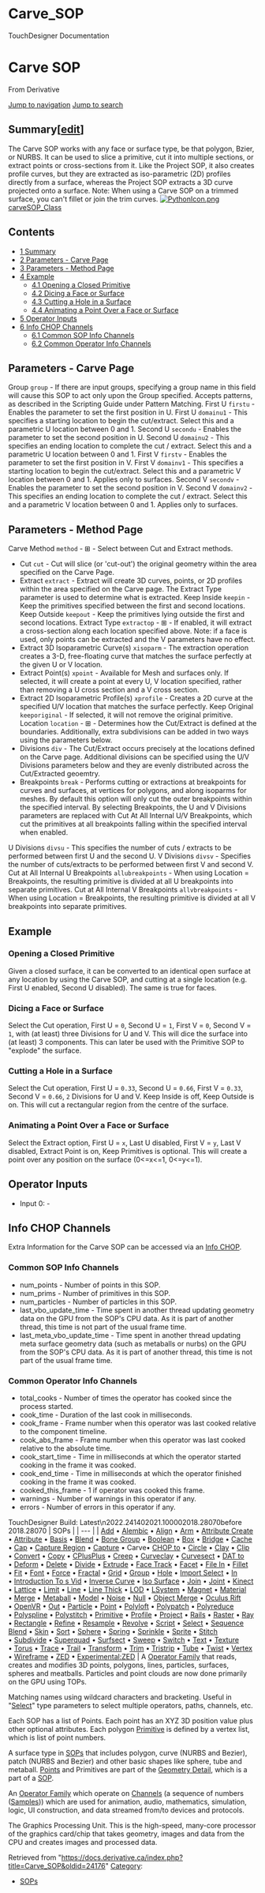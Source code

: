 

# Carve_SOP

TouchDesigner Documentation




# Carve SOP
From Derivative

[Jump to navigation](#mw-head)
[Jump to search](#searchInput)
## Summary[[edit](https://docs.derivative.ca/index.php?title=Template:Summary&action=edit&section=T-1 "Edit section: Summary")]
The Carve SOP works with any face or surface type, be that polygon, Bzier, or NURBS. It can be used to slice a primitive, cut it into multiple sections, or extract points or cross-sections from it.
Like the Project SOP, it also creates profile curves, but they are extracted as iso-parametric (2D) profiles directly from a surface, whereas the Project SOP extracts a 3D curve projected onto a surface.
Note: When using a Carve SOP on a trimmed surface, you can't fillet or join the trim curves.
[![PythonIcon.png](images/c/c2/PythonIcon.png)](File_PythonIcon.html)[carveSOP\_Class](https://docs.derivative.ca/CarveSOP_Class "CarveSOP Class")
## Contents
* [1 Summary](#Summary)
* [2 Parameters - Carve Page](#Parameters_-_Carve_Page)
* [3 Parameters - Method Page](#Parameters_-_Method_Page)
* [4 Example](#Example)
  + [4.1 Opening a Closed Primitive](#Opening_a_Closed_Primitive)
  + [4.2 Dicing a Face or Surface](#Dicing_a_Face_or_Surface)
  + [4.3 Cutting a Hole in a Surface](#Cutting_a_Hole_in_a_Surface)
  + [4.4 Animating a Point Over a Face or Surface](#Animating_a_Point_Over_a_Face_or_Surface)
* [5 Operator Inputs](#Operator_Inputs)
* [6 Info CHOP Channels](#Info_CHOP_Channels)
  + [6.1 Common SOP Info Channels](#Common_SOP_Info_Channels)
  + [6.2 Common Operator Info Channels](#Common_Operator_Info_Channels)
  

## Parameters - Carve Page
Group `group` - If there are input groups, specifying a group name in this field will cause this SOP to act only upon the Group specified. Accepts patterns, as described in the Scripting Guide under Pattern Matching.
First U `firstu` - Enables the parameter to set the first position in U.
First U `domainu1` - This specifies a starting location to begin the cut/extract. Select this and a parametric U location between 0 and 1.
Second U `secondu` - Enables the parameter to set the second position in U.
Second U `domainu2` - This specifies an ending location to complete the cut / extract. Select this and a parametric U location between 0 and 1.
First V `firstv` - Enables the parameter to set the first position in V.
First V `domainv1` - This specifies a starting location to begin the cut/extract. Select this and a parametric V location between 0 and 1. Applies only to surfaces.
Second V `secondv` - Enables the parameter to set the second position in V.
Second V `domainv2` - This specifies an ending location to complete the cut / extract. Select this and a parametric V location between 0 and 1. Applies only to surfaces.
  

## Parameters - Method Page
Carve Method `method` - ⊞ - Select between Cut and Extract methods.
* Cut `cut` - Cut will slice (or 'cut-out') the original geometry within the area specified on the Carve Page.
* Extract `extract` - Extract will create 3D curves, points, or 2D profiles within the area specified on the Carve page. The Extract Type parameter is used to determine what is extracted.
Keep Inside `keepin` - Keep the primitives specified between the first and second locations.
Keep Outside `keepout` - Keep the primitives lying outside the first and second locations.
Extract Type `extractop` - ⊞ - If enabled, it will extract a cross-section along each location specified above.
Note: if a face is used, only points can be extracted and the V parameters have no effect.
* Extract 3D Isoparametric Curve(s) `xisoparm` - The extraction operation creates a 3-D, free-floating curve that matches the surface perfectly at the given U or V location.
* Extract Point(s) `xpoint` - Available for Mesh and surfaces only. If selected, it will create a point at every U, V location specified, rather than removing a U cross section and a V cross section.
* Extract 2D Isoparametric Profile(s) `xprofile` - Creates a 2D curve at the specified U/V location that matches the surface perfectly.
Keep Original `keeporiginal` - If selected, it will not remove the original primitive.
Location `location` - ⊞ - Determines how the Cut/Extract is defined at the boundaries. Additionally, extra subdivisions can be added in two ways using the parameters below.
* Divisions `div` - The Cut/Extract occurs precisely at the locations defined on the Carve page. Additional divisions can be specified using the U/V Divisions parameters below and they are evenly distributed across the Cut/Extracted geoemtry.
* Breakpoints `break` - Performs cutting or extractions at breakpoints for curves and surfaces, at vertices for polygons, and along isoparms for meshes.
By default this option will only cut the outer breakpoints within the specified interval. By selecting Breakpoints, the U and V Divisions parameters are replaced with Cut At All Internal U/V Breakpoints, which cut the primitives at all breakpoints falling within the specified interval when enabled.

U Divisions `divsu` - This specifies the number of cuts / extracts to be performed between first U and the second U.
V Divisions `divsv` - Specifies the number of cuts/extracts to be performed between first V and second V.
Cut at All Internal U Breakpoints `allubreakpoints` - When using Location = Breakpoints, the resulting primitive is divided at all U breakpoints into separate primitives.
Cut at All Internal V Breakpoints `allvbreakpoints` - When using Location = Breakpoints, the resulting primitive is divided at all V breakpoints into separate primitives.
  

## Example
### Opening a Closed Primitive
Given a closed surface, it can be converted to an identical open surface at any location by using the Carve SOP, and cutting at a single location (e.g. First U enabled, Second U disabled). The same is true for faces.
  

### Dicing a Face or Surface
Select the Cut operation, First U = `0`, Second U = `1`, First V = `0`, Second V = `1`, with (at least) three Divisions for U and V. This will dice the surface into (at least) 3 components. This can later be used with the Primitive SOP to "explode" the surface.
  

### Cutting a Hole in a Surface
Select the Cut operation, First U = `0.33`, Second U = `0.66`, First V = `0.33`, Second V = `0.66`, `2` Divisions for U and V. Keep Inside is off, Keep Outside is on. This will cut a rectangular region from the centre of the surface.
  

### Animating a Point Over a Face or Surface
Select the Extract option, First U = `x`, Last U disabled, First V = `y`, Last V disabled, Extract Point is on, Keep Primitives is optional. This will create a point over any position on the surface (0<=x<=1, 0<=y<=1).
  

## Operator Inputs
* Input 0:  -
  

## Info CHOP Channels
Extra Information for the Carve SOP can be accessed via an [Info CHOP](Info_CHOP.html "Info CHOP").

### Common SOP Info Channels
* num\_points - Number of points in this SOP.
* num\_prims - Number of primitives in this SOP.
* num\_particles - Number of particles in this SOP.
* last\_vbo\_update\_time - Time spent in another thread updating geometry data on the GPU from the SOP's CPU data. As it is part of another thread, this time is not part of the usual frame time.
* last\_meta\_vbo\_update\_time - Time spent in another thread updating meta surface geometry data (such as metaballs or nurbs) on the GPU from the SOP's CPU data. As it is part of another thread, this time is not part of the usual frame time.
### Common Operator Info Channels
* total\_cooks - Number of times the operator has cooked since the process started.
* cook\_time - Duration of the last cook in milliseconds.
* cook\_frame - Frame number when this operator was last cooked relative to the component timeline.
* cook\_abs\_frame - Frame number when this operator was last cooked relative to the absolute time.
* cook\_start\_time - Time in milliseconds at which the operator started cooking in the frame it was cooked.
* cook\_end\_time - Time in milliseconds at which the operator finished cooking in the frame it was cooked.
* cooked\_this\_frame - 1 if operator was cooked this frame.
* warnings - Number of warnings in this operator if any.
* errors - Number of errors in this operator if any.
  
TouchDesigner Build: Latest\n2022.241402021.100002018.28070before 2018.28070
| SOPs |
| --- |
| [Add](Add_SOP.html "Add SOP") • [Alembic](Alembic_SOP.html "Alembic SOP") • [Align](Align_SOP.html "Align SOP") • [Arm](Arm_SOP.html "Arm SOP") • [Attribute Create](Attribute_Create_SOP.html "Attribute Create SOP") • [Attribute](Attribute_SOP.html "Attribute SOP") • [Basis](Basis_SOP.html "Basis SOP") • [Blend](Blend_SOP.html "Blend SOP") • [Bone Group](Bone_Group_SOP.html "Bone Group SOP") • [Boolean](Boolean_SOP.html "Boolean SOP") • [Box](Box_SOP.html "Box SOP") • [Bridge](Bridge_SOP.html "Bridge SOP") • [Cache](Cache_SOP.html "Cache SOP") • [Cap](Cap_SOP.html "Cap SOP") • [Capture Region](Capture_Region_SOP.html "Capture Region SOP") • [Capture](Capture_SOP.html "Capture SOP") • Carve• [CHOP to](CHOP_to_SOP.html "CHOP to SOP") • [Circle](Circle_SOP.html "Circle SOP") • [Clay](Clay_SOP.html "Clay SOP") • [Clip](Clip_SOP.html "Clip SOP") • [Convert](Convert_SOP.html "Convert SOP") • [Copy](Copy_SOP.html "Copy SOP") • [CPlusPlus](CPlusPlus_SOP.html "CPlusPlus SOP") • [Creep](Creep_SOP.html "Creep SOP") • [Curveclay](Curveclay_SOP.html "Curveclay SOP") • [Curvesect](Curvesect_SOP.html "Curvesect SOP") • [DAT to](DAT_to_SOP.html "DAT to SOP") • [Deform](Deform_SOP.html "Deform SOP") • [Delete](Delete_SOP.html "Delete SOP") • [Divide](Divide_SOP.html "Divide SOP") • [Extrude](Extrude_SOP.html "Extrude SOP") • [Face Track](Face_Track_SOP.html "Face Track SOP") • [Facet](Facet_SOP.html "Facet SOP") • [File In](File_In_SOP.html "File In SOP") • [Fillet](Fillet_SOP.html "Fillet SOP") • [Fit](Fit_SOP.html "Fit SOP") • [Font](Font_SOP.html "Font SOP") • [Force](Force_SOP.html "Force SOP") • [Fractal](Fractal_SOP.html "Fractal SOP") • [Grid](Grid_SOP.html "Grid SOP") • [Group](Group_SOP.html "Group SOP") • [Hole](Hole_SOP.html "Hole SOP") • [Import Select](Import_Select_SOP.html "Import Select SOP") • [In](In_SOP.html "In SOP") • [Introduction To s Vid](Introduction_To_SOPs_Vid.html "Introduction To SOPs Vid") • [Inverse Curve](Inverse_Curve_SOP.html "Inverse Curve SOP") • [Iso Surface](Iso_Surface_SOP.html "Iso Surface SOP") • [Join](Join_SOP.html "Join SOP") • [Joint](Joint_SOP.html "Joint SOP") • [Kinect](Kinect_SOP.html "Kinect SOP") • [Lattice](Lattice_SOP.html "Lattice SOP") • [Limit](Limit_SOP.html "Limit SOP") • [Line](Line_SOP.html "Line SOP") • [Line Thick](Line_Thick_SOP.html "Line Thick SOP") • [LOD](LOD_SOP.html "LOD SOP") • [LSystem](LSystem_SOP.html "LSystem SOP") • [Magnet](Magnet_SOP.html "Magnet SOP") • [Material](Material_SOP.html "Material SOP") • [Merge](Merge_SOP.html "Merge SOP") • [Metaball](Metaball_SOP.html "Metaball SOP") • [Model](Model_SOP.html "Model SOP") • [Noise](Noise_SOP.html "Noise SOP") • [Null](Null_SOP.html "Null SOP") • [Object Merge](Object_Merge_SOP.html "Object Merge SOP") • [Oculus Rift](Oculus_Rift_SOP.html "Oculus Rift SOP") • [OpenVR](OpenVR_SOP.html "OpenVR SOP") • [Out](Out_SOP.html "Out SOP") • [Particle](Particle_SOP.html "Particle SOP") • [Point](Point_SOP.html "Point SOP") • [Polyloft](Polyloft_SOP.html "Polyloft SOP") • [Polypatch](Polypatch_SOP.html "Polypatch SOP") • [Polyreduce](Polyreduce_SOP.html "Polyreduce SOP") • [Polyspline](Polyspline_SOP.html "Polyspline SOP") • [Polystitch](Polystitch_SOP.html "Polystitch SOP") • [Primitive](Primitive_SOP.html "Primitive SOP") • [Profile](Profile_SOP.html "Profile SOP") • [Project](Project_SOP.html "Project SOP") • [Rails](Rails_SOP.html "Rails SOP") • [Raster](Raster_SOP.html "Raster SOP") • [Ray](Ray_SOP.html "Ray SOP") • [Rectangle](Rectangle_SOP.html "Rectangle SOP") • [Refine](Refine_SOP.html "Refine SOP") • [Resample](Resample_SOP.html "Resample SOP") • [Revolve](Revolve_SOP.html "Revolve SOP") • [Script](Script_SOP.html "Script SOP") • [Select](Select_SOP.html "Select SOP") • [Sequence Blend](Sequence_Blend_SOP.html "Sequence Blend SOP") • [Skin](Skin_SOP.html "Skin SOP") • [Sort](Sort_SOP.html "Sort SOP") • [Sphere](Sphere_SOP.html "Sphere SOP") • [Spring](Spring_SOP.html "Spring SOP") • [Sprinkle](Sprinkle_SOP.html "Sprinkle SOP") • [Sprite](Sprite_SOP.html "Sprite SOP") • [Stitch](Stitch_SOP.html "Stitch SOP") • [Subdivide](Subdivide_SOP.html "Subdivide SOP") • [Superquad](Superquad_SOP.html "Superquad SOP") • [Surfsect](Surfsect_SOP.html "Surfsect SOP") • [Sweep](Sweep_SOP.html "Sweep SOP") • [Switch](Switch_SOP.html "Switch SOP") • [Text](Text_SOP.html "Text SOP") • [Texture](Texture_SOP.html "Texture SOP") • [Torus](Torus_SOP.html "Torus SOP") • [Trace](Trace_SOP.html "Trace SOP") • [Trail](Trail_SOP.html "Trail SOP") • [Transform](Transform_SOP.html "Transform SOP") • [Trim](Trim_SOP.html "Trim SOP") • [Tristrip](Tristrip_SOP.html "Tristrip SOP") • [Tube](Tube_SOP.html "Tube SOP") • [Twist](Twist_SOP.html "Twist SOP") • [Vertex](Vertex_SOP.html "Vertex SOP") • [Wireframe](Wireframe_SOP.html "Wireframe SOP") • [ZED](ZED_SOP.html "ZED SOP") • [Experimental:ZED](Experimental_ZED_SOP.html "Experimental:ZED SOP") |
A [Operator Family](Operator_Family.html "Operator Family") that reads, creates and modifies 3D points, polygons, lines, particles, surfaces, spheres and meatballs. Particles and point clouds are now done primarily on the GPU using TOPs.

Matching names using wildcard characters and bracketing. Useful in "[Select](Select_CHOP.html "Select CHOP")" type parameters to select multiple operators, paths, channels, etc.

Each SOP has a list of Points. Each point has an XYZ 3D position value plus other optional attributes. Each polygon [Primitive](Primitive.html "Primitive") is defined by a vertex list, which is list of point numbers.

A surface type in [SOPs](SOP.html "SOP") that includes polygon, curve (NURBS and Bezier), patch (NURBS and Bezier) and other basic shapes like sphere, tube and metaball. [Points](Point.html "Point") and Primitives are part of the [Geometry Detail](Geometry_Detail.html "Geometry Detail"), which is a part of a [SOP](SOP.html "SOP").

An [Operator Family](Operator_Family.html "Operator Family") which operate on [Channels](Channel.html "Channel") (a sequence of numbers ([Samples](Sample.html "Sample"))) which are used for animation, audio, mathematics, simulation, logic, UI construction, and data streamed from/to devices and protocols.

The Graphics Processing Unit. This is the high-speed, many-core processor of the graphics card/chip that takes geometry, images and data from the CPU and creates images and processed data.

Retrieved from "<https://docs.derivative.ca/index.php?title=Carve_SOP&oldid=24176>"
[Category](Special_Categories.html "Special:Categories"):
* [SOPs](https://docs.derivative.ca/index.php?title=Category:SOPs&action=edit&redlink=1 "Category:SOPs (page does not exist)")